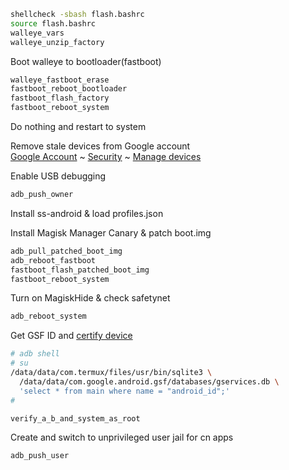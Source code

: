 ```bash
shellcheck -sbash flash.bashrc
source flash.bashrc
walleye_vars
walleye_unzip_factory
```

Boot walleye to bootloader(fastboot)

```bash
walleye_fastboot_erase
fastboot_reboot_bootloader
fastboot_flash_factory
fastboot_reboot_system
```

Do nothing and restart to system

Remove stale devices from Google account  
[Google Account](https://myaccount.google.com/) ~ [Security](https://myaccount.google.com/security) ~ [Manage devices](https://myaccount.google.com/device-activity)

Enable USB debugging

```bash
adb_push_owner
```

Install ss-android & load profiles.json

Install Magisk Manager Canary & patch boot.img

```bash
adb_pull_patched_boot_img
adb_reboot_fastboot
fastboot_flash_patched_boot_img
fastboot_reboot_system
```

Turn on MagiskHide & check safetynet

```bash
adb_reboot_system
```

Get GSF ID and [certify device](https://www.google.com/android/uncertified/)

```bash
# adb shell
# su
/data/data/com.termux/files/usr/bin/sqlite3 \
  /data/data/com.google.android.gsf/databases/gservices.db \
  'select * from main where name = "android_id";'
# 
```


```bash
verify_a_b_and_system_as_root
```

Create and switch to unprivileged user jail for cn apps

```bash
adb_push_user
```

<!--
## Use

Play Store Download Pending
* https://support.google.com/googleplay/thread/14845927?hl=en&msgid=14853207
* https://www.makeuseof.com/tag/4-simple-fixes-google-play-store-problems/
* https://www.maketecheasier.com/fix-download-pending-error-google-play/
* Turn off bluetooth
* Clear com.android.providers.downloads data
* Grant com.android.vending location premission manually

## [Full OTA Image](https://developers.google.com/android/ota)

**CANCEL ANY PENDING OTA**

Reboot into stock recovery

```bash
adb reboot recovery
```

Sideload OTA

```bash
adb devices | grep recovery && adb sideload ota_file.zip
```
-->